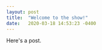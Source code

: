 ```yaml
---
layout: post
title:  "Welcome to the show!"
date:   2020-03-18 14:53:23 -0400
---
```


Here's a post.
